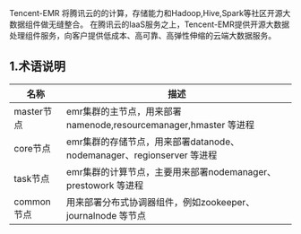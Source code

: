 Tencent-EMR 将腾讯云的的计算，存储能力和Hadoop,Hive,Spark等社区开源大数据组件做无缝整合。
在腾讯云的IaaS服务之上，Tencent-EMR提供开源大数据处理组件服务，向客户提供低成本、高可靠、高弹性伸缩的云端大数据服务。

## 1.术语说明

| 名称 | 描述 |
|------|-----|
| master节点 | emr集群的主节点，用来部署namenode,resourcemanager,hmaster 等进程 |
| core节点 | emr集群的存储节点，用来部署datanode、nodemanager、regionserver 等进程 |
| task节点 | emr集群的计算节点，主要用来部署nodemanager、prestowork 等进程 |
| common节点 | 用来部署分布式协调器组件，例如zookeeper、journalnode 等节点 |
